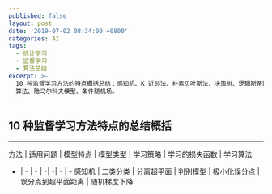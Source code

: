 ```yaml
---
published: false
layout: post
date: '2019-07-02 08:34:00 +0800'
categories: AI
tags:
  - 统计学习
  - 监督学习
  - 算法总结
excerpt: >-
  10 种监督学习方法的特点概括总结：感知机、K 近邻法、朴素贝叶斯法、决策树、逻辑斯蒂回归与最大熵模型、支持向量机、提升方法、EM
  算法、隐马尔科夫模型、条件随机场。
---
```


## 10 种监督学习方法特点的总结概括

---

方法 | 适用问题 | 模型特点 | 模型类型 | 学习策略 | 学习的损失函数 | 学习算法 
- | - | - | -| -| - | -
感知机 | 二类分类 | 分离超平面 | 判别模型 | 极小化误分点 | 误分点到超平面距离 | 随机梯度下降 